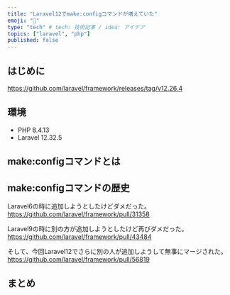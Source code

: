 ```yaml
---
title: "Laravel12でmake:configコマンドが増えていた"
emoji: "🍂"
type: "tech" # tech: 技術記事 / idea: アイデア
topics: ["laravel", "php"]
published: false
---
```


## はじめに

https://github.com/laravel/framework/releases/tag/v12.26.4

## 環境

- PHP 8.4.13
- Laravel 12.32.5

## make:configコマンドとは

## make:configコマンドの歴史

Laravel6の時に追加しようとしたけどダメだった。
https://github.com/laravel/framework/pull/31358

Laravel9の時に別の方が追加しようとしたけど再びダメだった。
https://github.com/laravel/framework/pull/43484

そして、今回Laravel12でさらに別の人が追加しようして無事にマージされた。
https://github.com/laravel/framework/pull/56819

## まとめ
